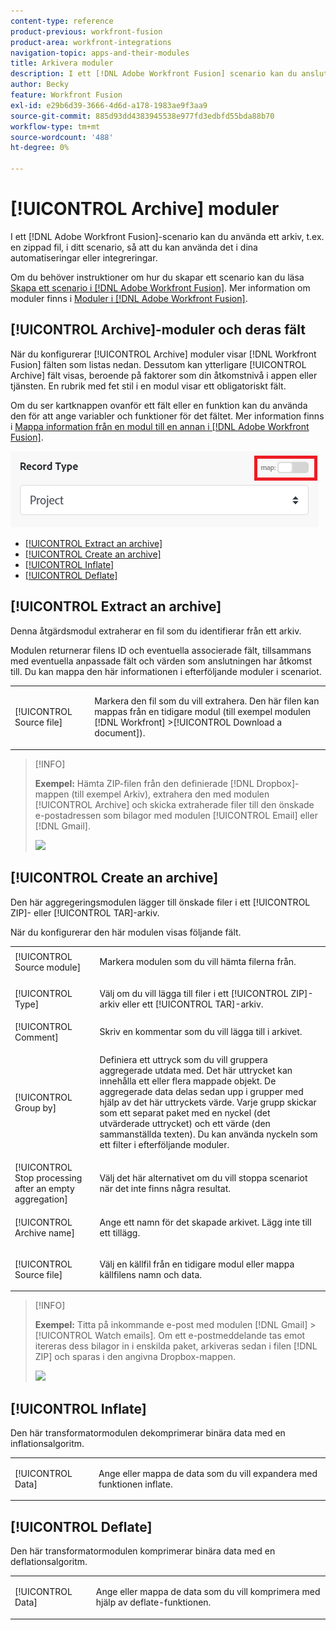 ```yaml
---
content-type: reference
product-previous: workfront-fusion
product-area: workfront-integrations
navigation-topic: apps-and-their-modules
title: Arkivera moduler
description: I ett [!DNL Adobe Workfront Fusion] scenario kan du ansluta ett arkiv, till exempel en zippad fil, till flera tredjepartsprogram och -tjänster. Du kan till exempel konfigurera ett scenario som
author: Becky
feature: Workfront Fusion
exl-id: e29b6d39-3666-4d6d-a178-1983ae9f3aa9
source-git-commit: 885d93dd4383945538e977fd3edbfd55bda88b70
workflow-type: tm+mt
source-wordcount: '488'
ht-degree: 0%

---
```


# [!UICONTROL Archive] moduler

I ett [!DNL Adobe Workfront Fusion]-scenario kan du använda ett arkiv, t.ex. en zippad fil, i ditt scenario, så att du kan använda det i dina automatiseringar eller integreringar.

Om du behöver instruktioner om hur du skapar ett scenario kan du läsa [Skapa ett scenario i [!DNL Adobe Workfront Fusion]](../../workfront-fusion/scenarios/create-a-scenario.md). Mer information om moduler finns i [Moduler i [!DNL Adobe Workfront Fusion]](../../workfront-fusion/modules/modules.md).

## [!UICONTROL Archive]-moduler och deras fält

När du konfigurerar [!UICONTROL Archive] moduler visar [!DNL Workfront Fusion] fälten som listas nedan. Dessutom kan ytterligare [!UICONTROL Archive] fält visas, beroende på faktorer som din åtkomstnivå i appen eller tjänsten. En rubrik med fet stil i en modul visar ett obligatoriskt fält.

Om du ser kartknappen ovanför ett fält eller en funktion kan du använda den för att ange variabler och funktioner för det fältet. Mer information finns i [Mappa information från en modul till en annan i [!DNL Adobe Workfront Fusion]](../../workfront-fusion/mapping/map-information-between-modules.md).

![](assets/map-toggle-350x74.png)

* [[!UICONTROL Extract an archive]](#extract-an-archive)
* [[!UICONTROL Create an archive]](#create-an-archive)
* [[!UICONTROL Inflate]](#inflate)
* [[!UICONTROL Deflate]](#deflate)

## [!UICONTROL Extract an archive]

Denna åtgärdsmodul extraherar en fil som du identifierar från ett arkiv.

Modulen returnerar filens ID och eventuella associerade fält, tillsammans med eventuella anpassade fält och värden som anslutningen har åtkomst till. Du kan mappa den här informationen i efterföljande moduler i scenariot.

<table style="table-layout:auto">
 <col> 
 <col> 
 <tbody> 
  <tr> 
   <td>[!UICONTROL Source file]</td> 
   <td> <p> Markera den fil som du vill extrahera. Den här filen kan mappas från en tidigare modul (till exempel modulen [!DNL Workfront] &gt;[!UICONTROL Download a document]).</p>  </td> 
  </tr> 
 </tbody> 
</table>

>[!INFO]
>
>**Exempel:** Hämta ZIP-filen från den definierade [!DNL Dropbox]-mappen (till exempel Arkiv), extrahera den med modulen [!UICONTROL Archive] och skicka extraherade filer till den önskade e-postadressen som bilagor med modulen [!UICONTROL Email] eller [!DNL Gmail].
>
>![](assets/example-dropbox-350x134.png)

## [!UICONTROL Create an archive]

Den här aggregeringsmodulen lägger till önskade filer i ett [!UICONTROL ZIP]- eller [!UICONTROL TAR]-arkiv.

När du konfigurerar den här modulen visas följande fält.

<table style="table-layout:auto"> 
 <col> 
 <col> 
 <tbody> 
  <tr> 
   <td>[!UICONTROL Source module]</td> 
   <td> <p> Markera modulen som du vill hämta filerna från.</p> </td> 
  </tr> 
  <tr> 
   <td>[!UICONTROL Type] </td> 
   <td> <p>Välj om du vill lägga till filer i ett [!UICONTROL ZIP]-arkiv eller ett [!UICONTROL TAR]-arkiv.</p> </td> 
  </tr> 
  <tr> 
   <td>[!UICONTROL Comment]</td> 
   <td>Skriv en kommentar som du vill lägga till i arkivet.</td> 
  </tr> 
  <tr> 
   <td>[!UICONTROL Group by]</td> 
   <td> <p>Definiera ett uttryck som du vill gruppera aggregerade utdata med. Det här uttrycket kan innehålla ett eller flera mappade objekt. De aggregerade data delas sedan upp i grupper med hjälp av det här uttryckets värde. Varje grupp skickar som ett separat paket med en nyckel (det utvärderade uttrycket) och ett värde (den sammanställda texten). Du kan använda nyckeln som ett filter i efterföljande moduler.</p> </td> 
  </tr> 
  <tr> 
   <td>[!UICONTROL Stop processing after an empty aggregation]</td> 
   <td>Välj det här alternativet om du vill stoppa scenariot när det inte finns några resultat.</td> 
  </tr> 
  <tr> 
   <td>[!UICONTROL Archive name]</td> 
   <td> <p> Ange ett namn för det skapade arkivet. Lägg inte till ett tillägg.</p> </td> 
  </tr> 
  <tr> 
   <td>[!UICONTROL Source file]</td> 
   <td> <p>Välj en källfil från en tidigare modul eller mappa källfilens namn och data.</p> </td> 
  </tr> 
 </tbody> 
</table>

>[!INFO]
>
>**Exempel:** Titta på inkommande e-post med modulen [!DNL Gmail] >[!UICONTROL Watch emails]. Om ett e-postmeddelande tas emot itereras dess bilagor in i enskilda paket, arkiveras sedan i filen [!DNL ZIP] och sparas i den angivna Dropbox-mappen.
>
>![](assets/example-gmail-350x102.png)

## [!UICONTROL Inflate]

Den här transformatormodulen dekomprimerar binära data med en inflationsalgoritm.

<table style="table-layout:auto">
 <col> 
 <col> 
 <tbody> 
  <tr> 
   <td>[!UICONTROL Data] </td> 
   <td> <p>Ange eller mappa de data som du vill expandera med funktionen inflate.</p> </td> 
  </tr> 
 </tbody> 
</table>

## [!UICONTROL Deflate]

Den här transformatormodulen komprimerar binära data med en deflationsalgoritm.

<table style="table-layout:auto">
 <col> 
 <col> 
 <tbody> 
  <tr> 
   <td>[!UICONTROL Data] </td> 
   <td> <p>Ange eller mappa de data som du vill komprimera med hjälp av deflate-funktionen.</p> </td> 
  </tr> 
 </tbody> 
</table>

